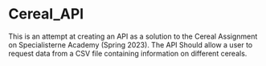 # Cereal_API
This is an attempt at creating an API as a solution to the Cereal Assignment on Specialisterne Academy (Spring 2023). The API Should allow a user to request data from a CSV file containing information on different cereals.
